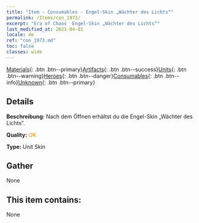 ```yaml
---
title: "Item - Consumables - Engel-Skin „Wächter des Lichts“"
permalink: /Items/con_1973/
excerpt: "Era of Chaos  Engel-Skin „Wächter des Lichts“"
last_modified_at: 2021-04-01
locale: de
ref: "con_1973.md"
toc: false
classes: wide
---
```

 [Materials](/de/Items/){: .btn .btn--primary}[Artifacts](/de/Items/Artifacts/){: .btn .btn--success}[Units](/de/Items/Units/){: .btn .btn--warning}[Heroes](/de/Items/Heroes/){: .btn .btn--danger}[Consumables](/de/Items/Consumables/){: .btn .btn--info}[Unknown](/de/Items/Unknown/){: .btn .btn--primary}

## Details
 **Beschreibung:** Nach dem Öffnen erhältst du die Engel-Skin „Wächter des Lichts“.

 **Quality:** <span style="color: #FF8C00">OK</span>

 **Type:** Unit Skin

## Gather

  None

## This item contains:

  None

